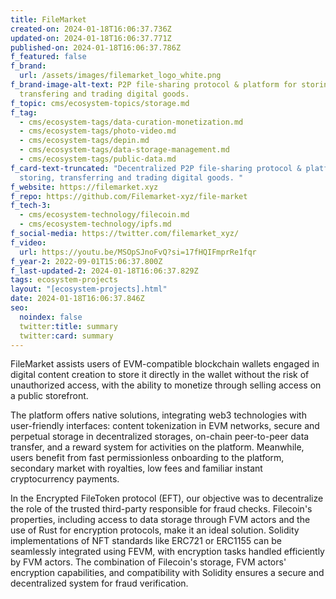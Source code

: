 ```yaml
---
title: FileMarket
created-on: 2024-01-18T16:06:37.736Z
updated-on: 2024-01-18T16:06:37.771Z
published-on: 2024-01-18T16:06:37.786Z
f_featured: false
f_brand:
  url: /assets/images/filemarket_logo_white.png
f_brand-image-alt-text: P2P file-sharing protocol & platform for storing,
  transfering and trading digital goods.
f_topic: cms/ecosystem-topics/storage.md
f_tag:
  - cms/ecosystem-tags/data-curation-monetization.md
  - cms/ecosystem-tags/photo-video.md
  - cms/ecosystem-tags/depin.md
  - cms/ecosystem-tags/data-storage-management.md
  - cms/ecosystem-tags/public-data.md
f_card-text-truncated: "Decentralized P2P file-sharing protocol & platform for
  storing, transferring and trading digital goods. "
f_website: https://filemarket.xyz
f_repo: https://github.com/Filemarket-xyz/file-market
f_tech-3:
  - cms/ecosystem-technology/filecoin.md
  - cms/ecosystem-technology/ipfs.md
f_social-media: https://twitter.com/filemarket_xyz/
f_video:
  url: https://youtu.be/MSOpSJnoFvQ?si=17fHQIFmprRe1fqr
f_year-2: 2022-09-01T15:06:37.800Z
f_last-updated-2: 2024-01-18T16:06:37.829Z
tags: ecosystem-projects
layout: "[ecosystem-projects].html"
date: 2024-01-18T16:06:37.846Z
seo:
  noindex: false
  twitter:title: summary
  twitter:card: summary
---
```

FileMarket assists users of EVM-compatible blockchain wallets engaged in digital content creation to store it directly in the wallet without the risk of unauthorized access, with the ability to monetize through selling access on a public storefront.



The platform offers native solutions, integrating web3 technologies with user-friendly interfaces: content tokenization in EVM networks, secure and perpetual storage in decentralized storages, on-chain peer-to-peer data transfer, and a reward system for activities on the platform. Meanwhile, users benefit from fast permissionless onboarding to the platform, secondary market with royalties, low fees and familiar instant cryptocurrency payments.



In the Encrypted FileToken protocol (EFT), our objective was to decentralize the role of the trusted third-party responsible for fraud checks. Filecoin's properties, including access to data storage through FVM actors and the use of Rust for encryption protocols, make it an ideal solution. Solidity implementations of NFT standards like ERC721 or ERC1155 can be seamlessly integrated using FEVM, with encryption tasks handled efficiently by FVM actors. The combination of Filecoin's storage, FVM actors' encryption capabilities, and compatibility with Solidity ensures a secure and decentralized system for fraud verification.
